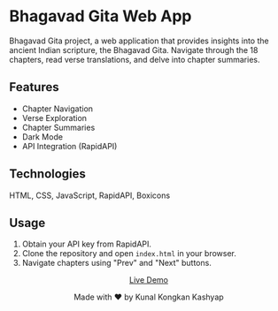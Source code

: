 # Bhagavad Gita Web App

Bhagavad Gita project, a web application that provides insights into the ancient Indian scripture, the Bhagavad Gita. Navigate through the 18 chapters, read verse translations, and delve into chapter summaries.

## Features

- Chapter Navigation
- Verse Exploration
- Chapter Summaries
- Dark Mode
- API Integration (RapidAPI)

## Technologies

HTML, CSS, JavaScript, RapidAPI, Boxicons

## Usage

1. Obtain your API key from RapidAPI.
2. Clone the repository and open `index.html` in your browser.
3. Navigate chapters using "Prev" and "Next" buttons.


<!-- Demo Link -->
<p align="center">
    <a href="https://kunalkcube.github.io/bhagavad-gita">Live Demo</a>
</p>
<!-- Footer -->
<p align="center">Made with ❤️ by Kunal Kongkan Kashyap</p>
